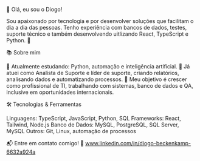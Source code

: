 👋 Olá, eu sou o Diogo!

Sou apaixonado por tecnologia e por desenvolver soluções que facilitam o dia a dia das pessoas. Tenho experiência com bancos de dados, testes, suporte técnico e também desenvolvendo uitlizando React, TypeScript e Python. 🚀

📚 Sobre mim

🌱 Atualmente estudando: Python, automação e inteligência artificial.
💼 Já atuei como Analista de Suporte e líder de suporte, criando relatórios, analisando dados e automatizando processos.
🎯 Meu objetivo é crescer como profissional de TI, trabalhando com sistemas, banco de dados e QA, inclusive em oportunidades internacionais.

🛠️ Tecnologias & Ferramentas

Linguagens: TypeScript, JavaScript, Python, SQL
Frameworks: React, Tailwind, Node.js
Banco de Dados: MySQL, PostgreSQL, SQL Server, MySQL
Outros: Git, Linux, automação de processos

📬 Entre em contato comigo!
💼 www.linkedin.com/in/diogo-beckenkamp-6632a924a
